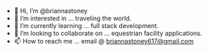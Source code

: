 - 👋 Hi, I’m @briannastoney
- 👀 I’m interested in ... traveling the world.
- 🌱 I’m currently learning ... full stack development.
- 💞️ I’m looking to collaborate on ... equestrian facility applications.
- 📫 How to reach me ... email @ briannastoney617@gmail.com

<!---
briannastoney/briannastoney is a ✨ special ✨ repository because its `README.md` (this file) appears on your GitHub profile.
You can click the Preview link to take a look at your changes.
--->

